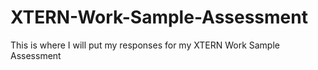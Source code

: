# XTERN-Work-Sample-Assessment
This is where I will put my responses for my XTERN Work Sample Assessment
